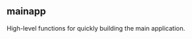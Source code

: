 <a name="mainappHigh-level functions for quickly building the main application.module_"></a>

## mainappHigh-level functions for quickly building the main application.
